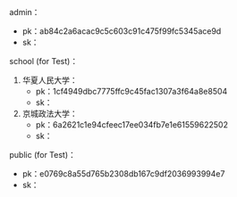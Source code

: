 admin：

-   pk：ab84c2a6acac9c5c603c91c475f99fc5345ace9d
-   sk：

school (for Test)：

1.  华夏人民大学：
    -   pk：1cf4949dbc7775ffc9c45fac1307a3f64a8e8504
    -   sk：
2.  京城政法大学：
    -   pk：6a2621c1e94cfeec17ee034fb7e1e61559622502
    -   sk：

public (for Test)：

-   pk：e0769c8a55d765b2308db167c9df2036993994e7
-   sk：